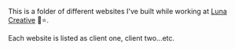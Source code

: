 This is a folder of different websites I've built while working at [Luna Creative](https://www.luna-creative.com/) 🌙⭐.

Each website is listed as client one, client two...etc.
